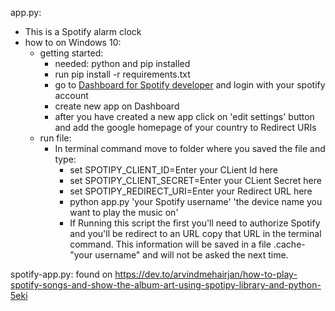 app.py:
  - This is a Spotify alarm clock
  - how to on Windows 10:
    - getting started:
      - needed: python and pip installed
      - run pip install -r requirements.txt
      - go to [Dashboard for Spotify developer](https://developer.spotify.com/dashboard/login) and login with your spotify account
      - create new app on Dashboard
      - after you have created a new app click on 'edit settings' button and add the google homepage of your country to Redirect URIs
    - run file:
      - In terminal command move to folder where you saved the file and type:
        - set SPOTIPY_CLIENT_ID=Enter your CLient Id here
        - set SPOTIPY_CLIENT_SECRET=Enter your CLient Secret here
        - set SPOTIPY_REDIRECT_URI=Enter your Redirect URL here
        - python app.py 'your Spotify username' 'the device name you want to play the music on'
        - If Running this script the first you'll need to authorize Spotify and you'll be redirect to an URL copy that URL in the terminal command.
          This information will be saved in a file .cache-"your username" and will not be asked the next time.

spotify-app.py:
  found on https://dev.to/arvindmehairjan/how-to-play-spotify-songs-and-show-the-album-art-using-spotipy-library-and-python-5eki
